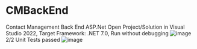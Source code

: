 # CMBackEnd
Contact Management Back End ASP.Net
Open Project/Solution in Visual Studio 2022, Target Framework: .NET 7.0, Run without debugging
![image](https://github.com/tYZdnND/CMBackEnd/assets/135708899/4dad7068-a7aa-4cb5-a154-ceab06f53ac3)
2/2 Unit Tests passed
![image](https://github.com/tYZdnND/CMBackEnd/assets/135708899/db9bf967-953c-4d18-a6ea-0f078dbd091b)
